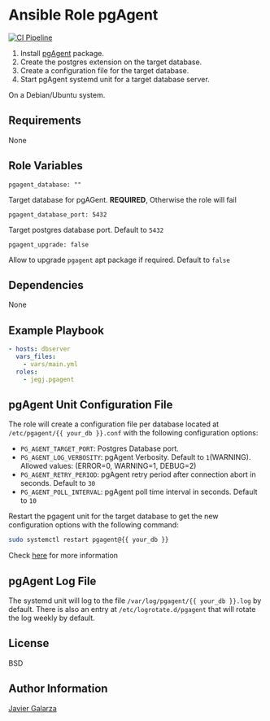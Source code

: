 Ansible Role pgAgent
=========

[![CI Pipeline](https://github.com/jegj/ansible-role-pgagent/actions/workflows/ci.yml/badge.svg?branch=main)](https://github.com/jegj/ansible-role-pgagent/actions/workflows/ci.yml)


1) Install [pgAgent](https://www.pgadmin.org/docs/pgadmin4/development/pgagent.html) package.
2) Create the postgres extension on the target database.
3) Create a configuration file for the target database.
4) Start pgAgent systemd unit for a target database server.

On a Debian/Ubuntu system.

Requirements
------------

None

Role Variables
--------------

    pgagent_database: ""

Target database for pgAGent. **REQUIRED**, Otherwise the role will fail

    pgagent_database_port: 5432

Target postgres database port. Default to `5432`

    pgagent_upgrade: false

Allow to upgrade `pgagent` apt package if required. Default to `false`

Dependencies
------------

None

Example Playbook
----------------

```yaml
- hosts: dbserver
  vars_files:
    - vars/main.yml
  roles:
    - jegj.pgagent
```
pgAgent Unit Configuration File
----------------
The role will create a configuration file per database located at `/etc/pgagent/{{ your_db }}.conf` with the following configuration options:

- `PG_AGENT_TARGET_PORT`: Postgres Database port.
- `PG_AGENT_LOG_VERBOSITY`: pgAgent Verbosity. Default to `1`(WARNING). Allowed values: (ERROR=0, WARNING=1, DEBUG=2)
- `PG_AGENT_RETRY_PERIOD`: pgAgent retry period after connection abort in seconds. Default to `30`
- `PG_AGENT_POLL_INTERVAL`: pgAgent poll time interval in seconds. Default to `10`

Restart the pgagent unit for the target database to get the new configuration options with the following command:
```sh
sudo systemctl restart pgagent@{{ your_db }}
```

Check [here](https://www.pgadmin.org/docs/pgadmin4/development/pgagent_install.html#daemon-installation-on-unix) for more information

pgAgent Log File
----------------
The systemd unit will log to the file `/var/log/pgagent/{{ your_db }}.log` by default. There is also an entry at `/etc/logrotate.d/pgagent` that will rotate the log weekly by default.

License
-------

BSD

Author Information
------------------

[Javier Galarza](https://jegj.github.io/resume/)
